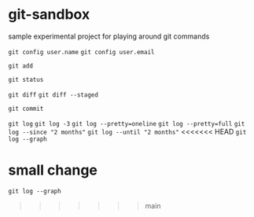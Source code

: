 # git-sandbox
sample experimental project for playing around git commands 

`git config user.name`
`git config user.email`


`git add`

`git status`

`git diff`
`git diff --staged`

`git commit`

`git log`
`git log -3`
`git log --pretty=oneline`
`git log --pretty=full`
`git log --since "2 months"`
`git log --until "2 months"`
<<<<<<< HEAD
`git log --graph`

small change
=======
`git log --graph`
>>>>>>> main
